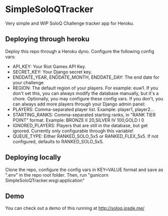 # SimpleSoloQTracker
Very simple and WIP SoloQ Challenge tracker app for Heroku. 

## Deploying through heroku
Deploy this repo through a Heroku dyno. Configure the following config vars:
  - API_KEY: Your Riot Games API Key.
  - SECRET_KEY: Your Django secret key.
  - ENDDATE_YEAR, ENDDATE_MONTH, ENDDATE_DAY: The end date for your challenge
  - REGION: The default region of your players. For example: euw1. If you don't set this, you can always modify the database manually, but it's a chore.
Optionally, you may configure these config vars. If you don't, you can always add more players through your Django admin panel: 
  - PLAYERS: Comma-separated player list. Example: player1, player2...
  - STARTING_RANKS: Comma-separated starting ranks, in "RANK TIER POINT" format. Example: BRONZE II 20,SILVER IV 100,GOLD I 0
  - IGNORED_PLAYERS: Players that are still in the database, but get ignored. Currently only configurable through this variable!
  - QUEUE_TYPE: Either RANKED_SOLO_5x5 or RANKED_FLEX_5x5. If not configured, defaults to RANKED_SOLO_5x5.
## Deploying locally
Clone the repo, configure the config vars in KEY=VALUE format and save as ".env" in the repo root folder. 
Then, run "gunicorn SimpleSoloQTracker.wsgi:application"
## Demo
You can check out a demo of this running at http://soloq.josde.me/
